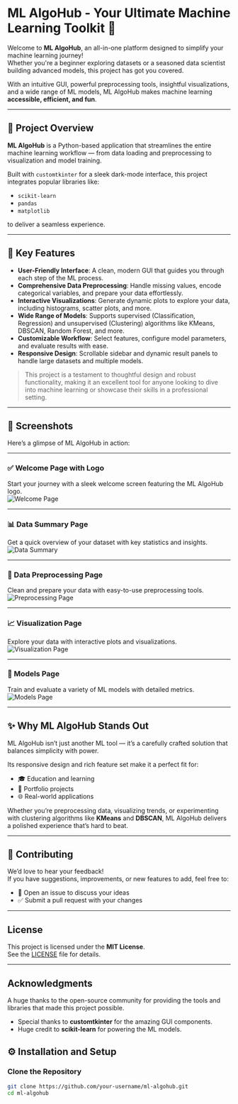 # ML AlgoHub - Your Ultimate Machine Learning Toolkit 🚀

Welcome to **ML AlgoHub**, an all-in-one platform designed to simplify your machine learning journey!  
Whether you're a beginner exploring datasets or a seasoned data scientist building advanced models, this project has got you covered.

With an intuitive GUI, powerful preprocessing tools, insightful visualizations, and a wide range of ML models, ML AlgoHub makes machine learning **accessible, efficient, and fun**.

---

## 📌 Project Overview

**ML AlgoHub** is a Python-based application that streamlines the entire machine learning workflow — from data loading and preprocessing to visualization and model training.

Built with `customtkinter` for a sleek dark-mode interface, this project integrates popular libraries like:

- `scikit-learn`
- `pandas`
- `matplotlib`

to deliver a seamless experience.

---

## 🌟 Key Features

- **User-Friendly Interface**: A clean, modern GUI that guides you through each step of the ML process.
- **Comprehensive Data Preprocessing**: Handle missing values, encode categorical variables, and prepare your data effortlessly.
- **Interactive Visualizations**: Generate dynamic plots to explore your data, including histograms, scatter plots, and more.
- **Wide Range of Models**: Supports supervised (Classification, Regression) and unsupervised (Clustering) algorithms like KMeans, DBSCAN, Random Forest, and more.
- **Customizable Workflow**: Select features, configure model parameters, and evaluate results with ease.
- **Responsive Design**: Scrollable sidebar and dynamic result panels to handle large datasets and multiple models.

> This project is a testament to thoughtful design and robust functionality, making it an excellent tool for anyone looking to dive into machine learning or showcase their skills in a professional setting.

---
## 📸 Screenshots  
Here’s a glimpse of ML AlgoHub in action:

---

### ✅ Welcome Page with Logo  
Start your journey with a sleek welcome screen featuring the ML AlgoHub logo.  
![Welcome Page](GitHub\Ml-Algorithms-Hub\Core\images\welcome.jpg)

---

### 📊 Data Summary Page  
Get a quick overview of your dataset with key statistics and insights.  
![Data Summary](GitHub\Ml-Algorithms-Hub\Core\images\summary.jpg)

---

### 🧹 Data Preprocessing Page  
Clean and prepare your data with easy-to-use preprocessing tools.  
![Preprocessing Page](GitHub\Ml-Algorithms-Hub\Core\images\pre.jpg)

---

### 📈 Visualization Page  
Explore your data with interactive plots and visualizations.  
![Visualization Page](GitHub\Ml-Algorithms-Hub\Core\images\vi.jpg)

---

### 🤖 Models Page  
Train and evaluate a variety of ML models with detailed metrics.  
![Models Page](GitHub\Ml-Algorithms-Hub\Core\images\models.jpg)

---

## ✨ Why ML AlgoHub Stands Out  

ML AlgoHub isn’t just another ML tool — it’s a carefully crafted solution that balances simplicity with power.

Its responsive design and rich feature set make it a perfect fit for:

- 🎓 Education and learning  
- 💼 Portfolio projects  
- 🌐 Real-world applications  

Whether you’re preprocessing data, visualizing trends, or experimenting with clustering algorithms like **KMeans** and **DBSCAN**, ML AlgoHub delivers a polished experience that’s hard to beat.

---

## 🤝 Contributing  

We’d love to hear your feedback!  
If you have suggestions, improvements, or new features to add, feel free to:

- 🐛 Open an issue to discuss your ideas  
- ✅ Submit a pull request with your changes

---

##  License  

This project is licensed under the **MIT License**.  
See the [LICENSE](LICENSE) file for details.

---

##  Acknowledgments  

A huge thanks to the open-source community for providing the tools and libraries that made this project possible.

- Special thanks to **customtkinter** for the amazing GUI components.  
- Huge credit to **scikit-learn** for powering the ML models.

## ⚙️ Installation and Setup

### Clone the Repository

```bash
git clone https://github.com/your-username/ml-algohub.git
cd ml-algohub
